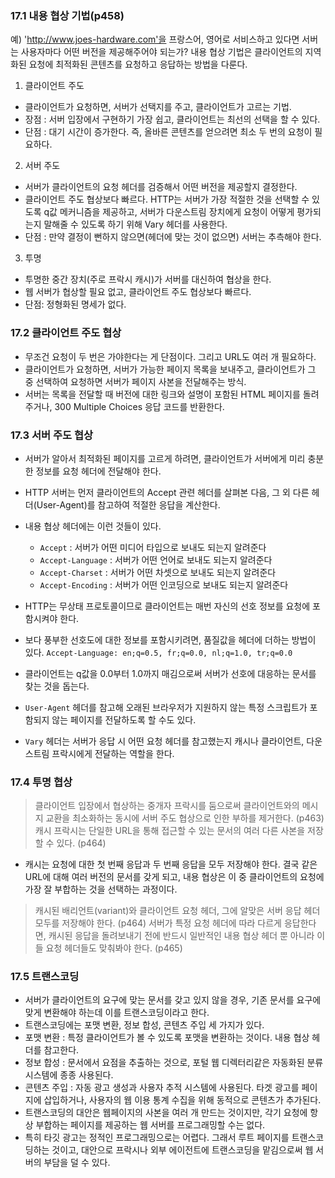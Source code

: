 ### 17.1 내용 협상 기법(p458)
예) 'http://www.joes-hardware.com'을 프랑스어, 영어로 서비스하고 있다면 서버는 사용자마다 어떤 버전을 제공해주어야 되는가? 
내용 협상 기법은 클라이언트의 지역화된 요청에 최적화된 콘텐츠를 요청하고 응답하는 방법을 다룬다.

1. 클라이언트 주도
  - 클라이언트가 요청하면, 서버가 선택지를 주고, 클라이언트가 고르는 기법.
  - 장점 : 서버 입장에서 구현하기 가장 쉽고, 클라이언트는 최선의 선택을 할 수 있다.
  - 단점 : 대기 시간이 증가한다. 즉, 올바른 콘텐츠를 얻으려면 최소 두 번의 요청이 필요하다.
2. 서버 주도
  - 서버가 클라이언트의 요청 헤더를 검증해서 어떤 버전을 제공할지 결정한다.
  - 클라이언트 주도 협상보다 빠르다. HTTP는 서버가 가장 적절한 것을 선택할 수 있도록 q값 메커니즘을 제공하고, 서버가 다운스트림 장치에게 요청이 어떻게 평가되는지 말해줄 수 있도록 하기 위해 Vary 헤더를 사용한다.
  - 단점 : 만약 결정이 뻔하지 않으면(헤더에 맞는 것이 없으면) 서버는 추측해야 한다.
3. 투명
  - 투명한 중간 장치(주로 프락시 캐시)가 서버를 대신하여 협상을 한다.
  - 웹 서버가 협상할 필요 없고, 클라이언트 주도 협상보다 빠르다.
  - 단점: 정형화된 명세가 없다.
 
 ### 17.2 클라이언트 주도 협상
 - 무조건 요청이 두 번은 가야한다는 게 단점이다. 그리고 URL도 여러 개 필요하다. 
 - 클라이언트가 요청하면, 서버가 가능한 페이지 목록을 보내주고, 클라이언트가 그 중 선택하여 요청하면 서버가 페이지 사본을 전달해주는 방식.
 - 서버는 목록을 전달할 때 버전에 대한 링크와 설명이 포함된 HTML 페이지를 돌려주거나, 300 Multiple Choices 응답 코드를 반환한다.
 
 ### 17.3 서버 주도 협상
 - 서버가 알아서 최적화된 페이지를 고르게 하려면, 클라이언트가 서버에게 미리 충분한 정보를 요청 헤더에 전달해야 한다.
 - HTTP 서버는 먼저 클라이언트의 Accept 관련 헤더를 살펴본 다음, 그 외 다른 헤더(User-Agent)를 참고하여 적절한 응답을 계산한다.
 - 내용 협상 헤더에는 이런 것들이 있다.
    - `Accept` : 서버가 어떤 미디어 타입으로 보내도 되는지 알려준다
    - `Accept-Language` : 서버가 어떤 언어로 보내도 되는지 알려준다
    - `Accept-Charset` : 서버가 어떤 차셋으로 보내도 되는지 알려준다
    - `Accept-Encoding` : 서버가 어떤 인코딩으로 보내도 되는지 알려준다
    
  - HTTP는 무상태 프로토콜이므로 클라이언트는 매번 자신의 선호 정보를 요청에 포함시켜야 한다. 
  - 보다 풍부한 선호도에 대한 정보를 포함시키려면, 품질값을 헤더에 더하는 방법이 있다.
  `Accept-Language: en;q=0.5, fr;q=0.0, nl;q=1.0, tr;q=0.0`
  - 클라이언트는 q값을 0.0부터 1.0까지 매김으로써 서버가 선호에 대응하는 문서를 찾는 것을 돕는다.
  - `User-Agent` 헤더를 참고해 오래된 브라우저가 지원하지 않는 특정 스크립트가 포함되지 않는 페이지를 전달하도록 할 수도 있다.
  - `Vary` 헤더는 서버가 응답 시 어떤 요청 헤더를 참고했는지 캐시나 클라이언트, 다운스트림 프락시에게 전달하는 역할을 한다.
  
  ### 17.4 투명 협상
  > 클라이언트 입장에서 협상하는 중개자 프락시를 둠으로써 클라이언트와의 메시지 교환을 최소화하는 동시에 서버 주도 협상으로 인한 부하를 제거한다. (p463)
  > 캐시 프락시는 단일한 URL을 통해 접근할 수 있는 문서의 여러 다른 사본을 저장할 수 있다. (p464)
  - 캐시는 요청에 대한 첫 번째 응답과 두 번째 응답을 모두 저장해야 한다. 결국 같은 URL에 대해 여러 버전의 문서를 갖게 되고, 내용 협상은 이 중 클라이언트의 요청에 가장 잘 부합하는 것을 선택하는 과정이다.
  > 캐시된 배리언트(variant)와 클라이언트 요청 헤더, 그에 알맞은 서버 응답 헤더 모두를 저장해야 한다. (p464)
  > 서버가 특정 요청 헤더에 따라 다르게 응답한다면, 캐시된 응답을 돌려보내기 전에 반드시 일반적인 내용 협상 헤더 뿐 아니라 이들 요청 헤더들도 맞춰봐야 한다. (p465)
  
  ### 17.5 트랜스코딩
  - 서버가 클라이언트의 요구에 맞는 문서를 갖고 있지 않을 경우, 기존 문서를 요구에 맞게 변환해야 하는데 이를 트랜스코딩이라고 한다.
  - 트랜스코딩에는 포맷 변환, 정보 합성, 콘텐츠 주입 세 가지가 있다.
  - 포맷 변환 : 특정 클라이언트가 볼 수 있도록 포맷을 변환하는 것이다. 내용 협상 헤더를 참고한다.
  - 정보 합성 : 문서에서 요점을 추출하는 것으로, 포털 웹 디렉터리같은 자동화된 분류 시스템에 종종 사용된다.
  - 콘텐츠 주입 : 자동 광고 생성과 사용자 추적 시스템에 사용된다. 타겟 광고를 페이지에 삽입하거나, 사용자의 웹 이용 통계 수집을 위해 동적으로 콘텐츠가 추가된다.
  - 트랜스코딩의 대안은 웹페이지의 사본을 여러 개 만드는 것이지만, 각기 요청에 항상 부합하는 페이지를 제공하는 웹 서버를 프로그래밍할 수는 없다. 
  - 특히 타깃 광고는 정적인 프로그래밍으로는 어렵다. 그래서 루트 페이지를 트랜스코딩하는 것이고, 대안으로 프락시나 외부 에이전트에 트랜스코딩을 맡김으로써 웹 서버의 부담을 덜 수 있다.
  
  
